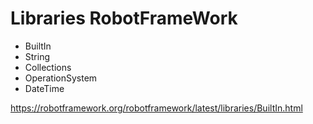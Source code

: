 # Libraries RobotFrameWork

- BuiltIn
- String
- Collections
- OperationSystem
- DateTime

https://robotframework.org/robotframework/latest/libraries/BuiltIn.html